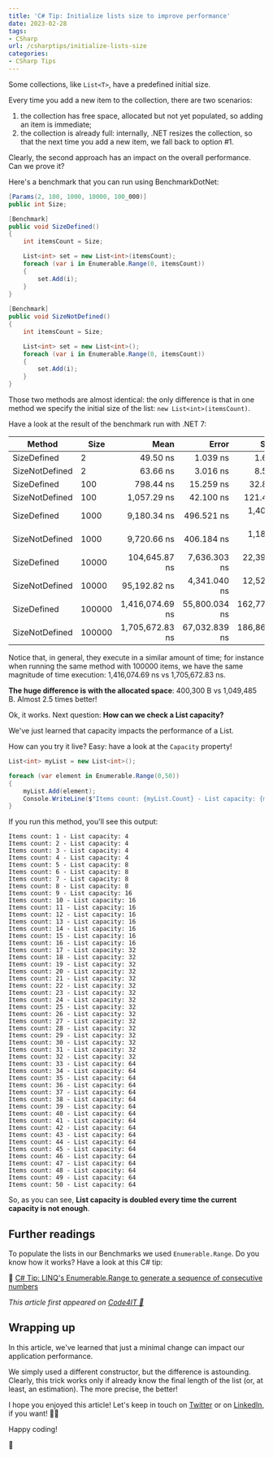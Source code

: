 ```yaml
---
title: 'C# Tip: Initialize lists size to improve performance'
date: 2023-02-28
tags:
- CSharp
url: /csharptips/initialize-lists-size
categories:
- CSharp Tips
---
```


Some collections, like `List<T>`, have a predefined initial size.

Every time you add a new item to the collection, there are two scenarios:

1. the collection has free space, allocated but not yet populated, so adding an item is immediate;
2. the collection is already full: internally, .NET resizes the collection, so that the next time you add a new item, we fall back to option #1.

Clearly, the second approach has an impact on the overall performance. Can we prove it?

Here's a benchmark that you can run using BenchmarkDotNet:

```cs
[Params(2, 100, 1000, 10000, 100_000)]
public int Size;

[Benchmark]
public void SizeDefined()
{
    int itemsCount = Size;

    List<int> set = new List<int>(itemsCount);
    foreach (var i in Enumerable.Range(0, itemsCount))
    {
        set.Add(i);
    }
}
  
[Benchmark]
public void SizeNotDefined()
{
    int itemsCount = Size;

    List<int> set = new List<int>();
    foreach (var i in Enumerable.Range(0, itemsCount))
    {
        set.Add(i);
    }
}
```

Those two methods are almost identical: the only difference is that in one method we specify the initial size of the list: `new List<int>(itemsCount)`.

Have a look at the result of the benchmark run with .NET 7:

|         Method |   Size |            Mean |         Error |         StdDev |          Median |     Gen0 |     Gen1 |     Gen2 | Allocated |
|--------------- |------- |----------------:|--------------:|---------------:|----------------:|---------:|---------:|---------:|----------:|
|    SizeDefined |      2 |        49.50 ns |      1.039 ns |       1.678 ns |        49.14 ns |   0.0248 |        - |        - |     104 B |
| SizeNotDefined |      2 |        63.66 ns |      3.016 ns |       8.507 ns |        61.99 ns |   0.0268 |        - |        - |     112 B |
|    SizeDefined |    100 |       798.44 ns |     15.259 ns |      32.847 ns |       790.23 ns |   0.1183 |        - |        - |     496 B |
| SizeNotDefined |    100 |     1,057.29 ns |     42.100 ns |     121.469 ns |     1,056.42 ns |   0.2918 |        - |        - |    1224 B |
|    SizeDefined |   1000 |     9,180.34 ns |    496.521 ns |   1,400.446 ns |     8,965.82 ns |   0.9766 |        - |        - |    4096 B |
| SizeNotDefined |   1000 |     9,720.66 ns |    406.184 ns |   1,184.857 ns |     9,401.37 ns |   2.0142 |        - |        - |    8464 B |
|    SizeDefined |  10000 |   104,645.87 ns |  7,636.303 ns |  22,395.954 ns |    99,032.68 ns |   9.5215 |   1.0986 |        - |   40096 B |
| SizeNotDefined |  10000 |    95,192.82 ns |  4,341.040 ns |  12,524.893 ns |    92,824.50 ns |  31.2500 |        - |        - |  131440 B |
|    SizeDefined | 100000 | 1,416,074.69 ns | 55,800.034 ns | 162,771.317 ns | 1,402,166.02 ns | 123.0469 | 123.0469 | 123.0469 |  400300 B |
| SizeNotDefined | 100000 | 1,705,672.83 ns | 67,032.839 ns | 186,860.763 ns | 1,621,602.73 ns | 285.1563 | 285.1563 | 285.1563 | 1049485 B |

Notice that, in general, they execute in a similar amount of time; for instance when running the same method with 100000 items, we have the same magnitude of time execution: 1,416,074.69 ns vs 1,705,672.83 ns.

**The huge difference is with the allocated space**: 400,300 B vs 1,049,485 B. Almost 2.5 times better!

Ok, it works. Next question: **How can we check a List capacity?**

We've just learned that capacity impacts the performance of a List.

How can you try it live? Easy: have a look at the `Capacity` property!

```cs
List<int> myList = new List<int>();

foreach (var element in Enumerable.Range(0,50))
{
    myList.Add(element);
    Console.WriteLine($"Items count: {myList.Count} - List capacity: {myList.Capacity}");   
}
```

If you run this method, you'll see this output:

```plain
Items count: 1 - List capacity: 4
Items count: 2 - List capacity: 4
Items count: 3 - List capacity: 4
Items count: 4 - List capacity: 4
Items count: 5 - List capacity: 8
Items count: 6 - List capacity: 8
Items count: 7 - List capacity: 8
Items count: 8 - List capacity: 8
Items count: 9 - List capacity: 16
Items count: 10 - List capacity: 16
Items count: 11 - List capacity: 16
Items count: 12 - List capacity: 16
Items count: 13 - List capacity: 16
Items count: 14 - List capacity: 16
Items count: 15 - List capacity: 16
Items count: 16 - List capacity: 16
Items count: 17 - List capacity: 32
Items count: 18 - List capacity: 32
Items count: 19 - List capacity: 32
Items count: 20 - List capacity: 32
Items count: 21 - List capacity: 32
Items count: 22 - List capacity: 32
Items count: 23 - List capacity: 32
Items count: 24 - List capacity: 32
Items count: 25 - List capacity: 32
Items count: 26 - List capacity: 32
Items count: 27 - List capacity: 32
Items count: 28 - List capacity: 32
Items count: 29 - List capacity: 32
Items count: 30 - List capacity: 32
Items count: 31 - List capacity: 32
Items count: 32 - List capacity: 32
Items count: 33 - List capacity: 64
Items count: 34 - List capacity: 64
Items count: 35 - List capacity: 64
Items count: 36 - List capacity: 64
Items count: 37 - List capacity: 64
Items count: 38 - List capacity: 64
Items count: 39 - List capacity: 64
Items count: 40 - List capacity: 64
Items count: 41 - List capacity: 64
Items count: 42 - List capacity: 64
Items count: 43 - List capacity: 64
Items count: 44 - List capacity: 64
Items count: 45 - List capacity: 64
Items count: 46 - List capacity: 64
Items count: 47 - List capacity: 64
Items count: 48 - List capacity: 64
Items count: 49 - List capacity: 64
Items count: 50 - List capacity: 64
```

So, as you can see, **List capacity is doubled every time the current capacity is not enough**.

## Further readings

To populate the lists in our Benchmarks we used `Enumerable.Range`. Do you know how it works? Have a look at this C# tip:

🔗 [C# Tip: LINQ's Enumerable.Range to generate a sequence of consecutive numbers](https://www.code4it.dev/csharptips/enumerable-range)

*This article first appeared on [Code4IT 🐧](https://www.code4it.dev/)*

## Wrapping up

In this article, we've learned that just a minimal change can impact our application performance.

We simply used a different constructor, but the difference is astounding. Clearly, this trick works only if already know the final length of the list (or, at least, an estimation). The more precise, the better!

I hope you enjoyed this article! Let's keep in touch on [Twitter](https://twitter.com/BelloneDavide) or on [LinkedIn](https://www.linkedin.com/in/BelloneDavide/), if you want! 🤜🤛

Happy coding!

🐧
